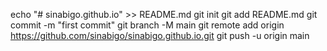 echo "# sinabigo.github.io" >> README.md
git init
git add README.md
git commit -m "first commit"
git branch -M main
git remote add origin https://github.com/sinabigo/sinabigo.github.io.git
git push -u origin main
